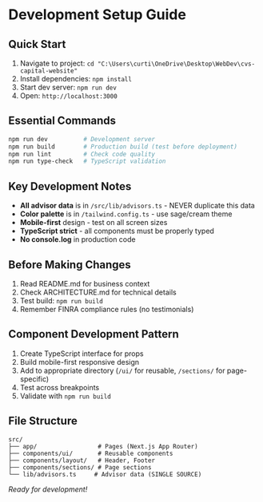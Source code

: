 # Development Setup Guide

## Quick Start
1. Navigate to project: `cd "C:\Users\curti\OneDrive\Desktop\WebDev\cvs-capital-website"`
2. Install dependencies: `npm install`
3. Start dev server: `npm run dev`
4. Open: `http://localhost:3000`

## Essential Commands
```bash
npm run dev          # Development server
npm run build        # Production build (test before deployment)
npm run lint         # Check code quality
npm run type-check   # TypeScript validation
```

## Key Development Notes
- **All advisor data** is in `/src/lib/advisors.ts` - NEVER duplicate this data
- **Color palette** is in `/tailwind.config.ts` - use sage/cream theme
- **Mobile-first** design - test on all screen sizes
- **TypeScript strict** - all components must be properly typed
- **No console.log** in production code

## Before Making Changes
1. Read README.md for business context
2. Check ARCHITECTURE.md for technical details
3. Test build: `npm run build`
4. Remember FINRA compliance rules (no testimonials)

## Component Development Pattern
1. Create TypeScript interface for props
2. Build mobile-first responsive design  
3. Add to appropriate directory (`/ui/` for reusable, `/sections/` for page-specific)
4. Test across breakpoints
5. Validate with `npm run build`

## File Structure
```
src/
├── app/                 # Pages (Next.js App Router)
├── components/ui/       # Reusable components
├── components/layout/   # Header, Footer
├── components/sections/ # Page sections
└── lib/advisors.ts     # Advisor data (SINGLE SOURCE)
```

*Ready for development!*
